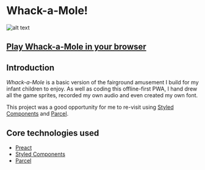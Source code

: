 # **Whack-a-Mole!**

![alt text](https://mole.onge.uk/banner.png "Whack-a-Mole banner")

## **[Play Whack-a-Mole in your browser](https://mole.onge.uk/)**

## Introduction

_Whack-a-Mole_ is a basic version of the fairground amusement I build for my infant children to enjoy. As well as coding this offline-first PWA, I hand drew all the game sprites, recorded my own audio and even created my own font.

This project was a good opportunity for me to re-visit using [Styled Components](https://www.styled-components.com/) and [Parcel](https://parceljs.org/).

## Core technologies used

-   [Preact](https://preactjs.com/)
-   [Styled Components](https://www.styled-components.com/)
-   [Parcel](https://parceljs.org/)
